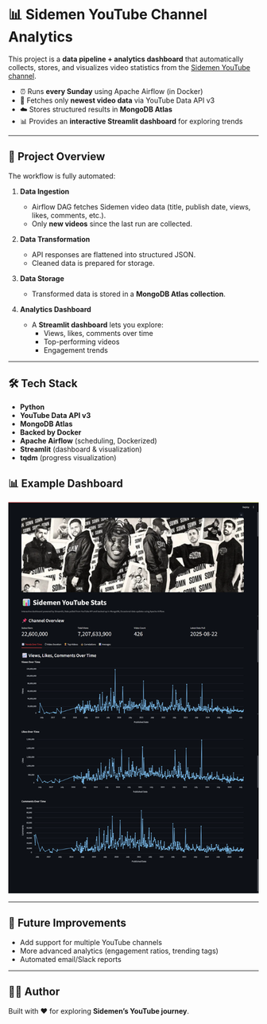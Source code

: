 # 📊 Sidemen YouTube Channel Analytics  

This project is a **data pipeline + analytics dashboard** that automatically collects, stores, and visualizes video statistics from the [Sidemen YouTube channel](https://www.youtube.com/user/Sidemen).  

- ⏰ Runs **every Sunday** using Apache Airflow (in Docker)  
- 🎥 Fetches only **newest video data** via YouTube Data API v3  
- ☁️ Stores structured results in **MongoDB Atlas**  
- 📊 Provides an **interactive Streamlit dashboard** for exploring trends  

---

## 🚀 Project Overview  

The workflow is fully automated:  

1. **Data Ingestion**  
   - Airflow DAG fetches Sidemen video data (title, publish date, views, likes, comments, etc.).  
   - Only **new videos** since the last run are collected.  

2. **Data Transformation**  
   - API responses are flattened into structured JSON.  
   - Cleaned data is prepared for storage.  

3. **Data Storage**  
   - Transformed data is stored in a **MongoDB Atlas collection**.  

4. **Analytics Dashboard**  
   - A **Streamlit dashboard** lets you explore:  
     - Views, likes, comments over time  
     - Top-performing videos  
     - Engagement trends  

---

## 🛠 Tech Stack  

- **Python**  
- **YouTube Data API v3**  
- **MongoDB Atlas**  
- **Backed by Docker**
- **Apache Airflow** (scheduling, Dockerized)  
- **Streamlit** (dashboard & visualization)  
- **tqdm** (progress visualization)  

## 📊 Example Dashboard  

![Sidemen Dashboard](./fullpage.png) 

---

## 🔮 Future Improvements  

- Add support for multiple YouTube channels  
- More advanced analytics (engagement ratios, trending tags)  
- Automated email/Slack reports  

---

## 👨‍💻 Author  

Built with ❤️ for exploring **Sidemen’s YouTube journey**.  
